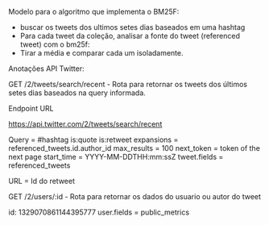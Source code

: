 Modelo para o algoritmo que implementa o BM25F:

- buscar os tweets dos ultimos setes dias baseados em uma hashtag
- Para cada tweet da coleção, analisar a fonte do tweet (referenced tweet) com o bm25f:
- Tirar a média e comparar cada um isoladamente.

Anotações API Twitter:

GET /2/tweets/search/recent - Rota para retornar os tweets dos últimos setes dias baseados na query informada.

Endpoint URL

https://api.twitter.com/2/tweets/search/recent


Query = #hashtag is:quote is:retweet
expansions = referenced_tweets.id.author_id
max_results = 100
next_token = token of the next page
start_time = YYYY-MM-DDTHH:mm:ssZ
tweet.fields = referenced_tweets

URL = Id do retweet

GET /2/users/:id - Rota para retornar os dados do usuario ou autor do tweet

id: 1329070861144395777
user.fields = public_metrics
